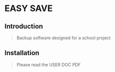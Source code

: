 # EASY SAVE

## Introduction

> Backup software designed for a school project

## Installation

> Please read the USER DOC PDF
